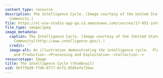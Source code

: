 ```yaml
---
content_type: resource
description: The Intelligence Cycle. (Image courtesy of the United States Intelligence
  Community.)
file: https://ol-ocw-studio-app-qa.s3.amazonaws.com/courses/17-951-intelligence-practice-problems-and-prospects-spring-2005/8bff5bd9f7db87770cf29585efe734ac_17-951s05-th.jpg
file_type: image/jpeg
image_metadata:
  caption: The Intelligence Cycle. (Image courtesy of the [United States Intelligence
    Community](http://www.intelligence.gov/).)
  credit: ''
  image-alt: An illustration demonstrating the intelligence cycle.  Planning and Direction-->Dissemination-->Analysis
    and Production-->Processing and Exploitation-->Collection-->
resourcetype: Image
title: The Intelligence Cycle (thumbnail)
uid: 8bff5bd9-f7db-8777-0cf2-9585efe734ac
---
```

